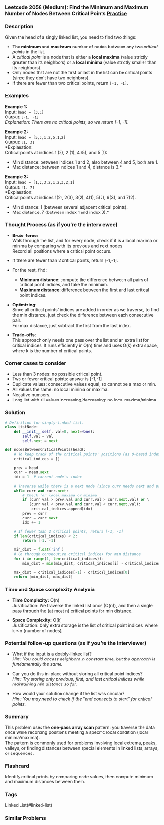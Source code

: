 ### Leetcode 2058 (Medium): Find the Minimum and Maximum Number of Nodes Between Critical Points [Practice](https://leetcode.com/problems/find-the-minimum-and-maximum-number-of-nodes-between-critical-points)

### Description  
Given the head of a singly linked list, you need to find two things:
- The **minimum** and **maximum** number of nodes between any two *critical points* in the list.
- A *critical point* is a node that is either a **local maxima** (value strictly greater than its neighbors) or a **local minima** (value strictly smaller than its neighbors).
- Only nodes that are not the first or last in the list can be critical points (since they don’t have two neighbors).
- If there are fewer than two critical points, return `[-1, -1]`.

### Examples  

**Example 1:**  
Input: `head = [3,1]`  
Output: `[-1, -1]`  
*Explanation: There are no critical points, so we return [-1, -1].*

**Example 2:**  
Input: `head = [5,3,1,2,5,1,2]`  
Output: `[1, 3]`  
*Explanation:  
Critical points at indices 1 (3), 2 (1), 4 (5), and 5 (1):  
- Min distance: between indices 1 and 2, also between 4 and 5, both are 1.  
- Max distance: between indices 1 and 4, distance is 3.*

**Example 3:**  
Input: `head = [1,2,3,2,1,2,3,2,1]`  
Output: `[1, 7]`  
*Explanation:  
Critical points at indices 1(2), 2(3), 3(2), 4(1), 5(2), 6(3), and 7(2).  
- Min distance: 1 (between several adjacent critical points).  
- Max distance: 7 (between index 1 and index 8).*

### Thought Process (as if you’re the interviewee)  
- **Brute-force**:  
  Walk through the list, and for every node, check if it is a local maxima or minima by comparing with its previous and next nodes.  
  Record all positions where a critical point occurs.

- If there are fewer than 2 critical points, return [-1,-1].

- For the rest, find:
  - **Minimum distance**: compute the difference between all pairs of critical point indices, and take the minimum.
  - **Maximum distance**: difference between the first and last critical point indices.

- **Optimizing**:  
  Since all critical points' indices are added in order as we traverse, to find the min distance, just check the difference between each consecutive pair.  
  For max distance, just subtract the first from the last index.

- **Trade-offs**:  
  This approach only needs one pass over the list and an extra list for critical indices. It runs efficiently in O(n) time and uses O(k) extra space, where k is the number of critical points.

### Corner cases to consider  
- Less than 3 nodes: no possible critical point.
- Two or fewer critical points: answer is [-1,-1].
- Duplicate values: consecutive values equal, so cannot be a max or min.
- All values the same: no local minima or maxima.
- Negative numbers.
- Long list with all values increasing/decreasing: no local maxima/minima.

### Solution

```python
# Definition for singly-linked list.
class ListNode:
    def __init__(self, val=0, next=None):
        self.val = val
        self.next = next

def nodesBetweenCriticalPoints(head):
    # To keep track of the critical points' positions (as 0-based index)
    critical_indices = []
    
    prev = head
    curr = head.next
    idx = 1  # current node's index
    
    # Traverse while there is a next node (since curr needs next and prev)
    while curr and curr.next:
        # Check for local maxima or minima
        if (curr.val > prev.val and curr.val > curr.next.val) or \
           (curr.val < prev.val and curr.val < curr.next.val):
            critical_indices.append(idx)
        prev = curr
        curr = curr.next
        idx += 1

    # If fewer than 2 critical points, return [-1, -1]
    if len(critical_indices) < 2:
        return [-1, -1]
    
    min_dist = float('inf')
    # Go through consecutive critical indices for min distance
    for i in range(1, len(critical_indices)):
        min_dist = min(min_dist, critical_indices[i] - critical_indices[i - 1])
    
    max_dist = critical_indices[-1] - critical_indices[0]
    return [min_dist, max_dist]
```

### Time and Space complexity Analysis  

- **Time Complexity:** O(n)  
  Justification: We traverse the linked list once (O(n)), and then a single pass through the (at most n) critical points for min distance.

- **Space Complexity:** O(k)  
  Justification: Only extra storage is the list of critical point indices, where k ≤ n (number of nodes).

### Potential follow-up questions (as if you’re the interviewer)  

- What if the input is a doubly-linked list?  
  *Hint: You could access neighbors in constant time, but the approach is fundamentally the same.*

- Can you do this in-place without storing all critical point indices?  
  *Hint: Try storing only previous, first, and last critical indices while maintaining min distance so far.*

- How would your solution change if the list was circular?  
  *Hint: You may need to check if the "end connects to start" for critical points.*

### Summary
This problem uses the **one-pass array scan** pattern: you traverse the data once while recording positions meeting a specific local condition (local minima/maxima).  
The pattern is commonly used for problems involving local extrema, peaks, valleys, or finding distances between special elements in linked lists, arrays, or sequences.


### Flashcard
Identify critical points by comparing node values, then compute minimum and maximum distances between them.

### Tags
Linked List(#linked-list)

### Similar Problems
